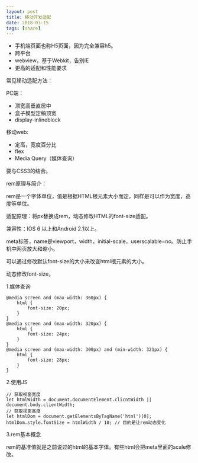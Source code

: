 ```yaml
---
layout: post
title: 移动开发适配
date: 2018-03-15
tags: [share]
---
```


- 手机端页面也称H5页面，因为完全兼容h5。
- 跨平台
- webview，基于Webkit，告别IE
- 更高的适配和性能要求

常见移动适配方法：

PC端：

- 顶宽高垂直居中
- 盒子模型定稿顶宽
- display-inlineblock

移动web: 

- 定高，宽度百分比
- flex
- Media Query（媒体查询）

要与CSS3的结合。

rem原理与简介：

rem是一个字体单位，值是根据HTML根元素大小而定，同样是可以作为宽度，高度等单位。

适配原理：将px替换成rem，动态修改HTML的font-size适配。

兼容性：IOS 6 以上和Android 2.1以上。

meta标签，name是viewport，width，initial-scale，userscalable=no。防止手机中网页放大和缩小。

可以通过修改默认font-size的大小来改变html根元素的大小。

动态修改font-size，

1.媒体查询

    @media screen and (max-width: 360px) {
        html {
            font-size: 20px;
        }
    }
    @media screen and (max-width: 320px) {
        html {
            font-size: 24px;
        }
    }
    @media screen and (max-width: 300px) and (min-width: 321px) {
        html {
            font-size: 28px;
        }
    }

2.使用JS

    // 获取视窗宽度
    let htmlWidth = document.documentElement.clicntWidth || document.body.clientWidth;
    // 获取视窗高度
    let htmlDom = document.getElementsByTagName('html')[0];
    htmlDom.style.fontSize = htmlWidth / 10; // 目的是让rem动态变化

3.rem基本概念

rem的基准值就是之前说过的html的基本字体。有些html会把meta里面的scale修改。


